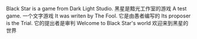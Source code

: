 Black Star is a game from Dark Light Studio.
黑星是黯光工作室的游戏
A test game.
一个文字游戏
It was writen by The Fool.
它是由愚者编写的
Its proposer is the Trial.
它的提出者是审判
Welcome to Black Star's world
欢迎来到黑星的世界
